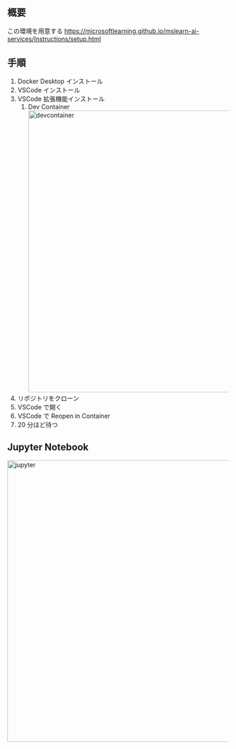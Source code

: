 ## 概要

この環境を用意する
https://microsoftlearning.github.io/mslearn-ai-services/Instructions/setup.html

## 手順

1. Docker Desktop インストール
2. VSCode インストール
3. VSCode 拡張機能インストール
   1. Dev Container
      <img width="640" alt="devcontainer" src="https://github.com/exabugs/ms_20240125/assets/1234874/988af0d5-e042-409f-a821-79975b0f4217">
4. リポジトリをクローン
5. VSCode で開く
6. VSCode で Reopen in Container
7. 20 分ほど待つ

## Jupyter Notebook

<img width="640" alt="jupyter" src="https://github.com/exabugs/ms_20240125/assets/1234874/01529108-eedf-4442-9c0d-103939e9a1dc">
